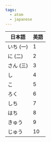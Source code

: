 ```yaml
---
tags:
  - atom
  - japanese
---
```

| 日本語    | 英語  |
| ------ | --- |
| いち (一) | 1   |
| に (二)  | 2   |
| さん (三) | 3   |
| し      | 4   |
| こ      | 5   |
| ろく     | 6   |
| しち     | 7   |
| はち     | 8   |
| きゅう    | 9   |
| じゅう    | 10  |
